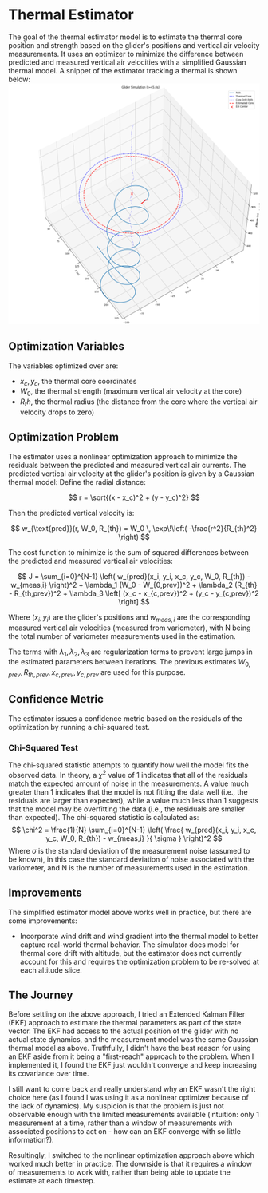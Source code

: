# Thermal Estimator
The goal of the thermal estimator model is to estimate the thermal core position and strength based on the glider's positions and vertical air velocity measurements. It uses an optimizer to minimize the difference between predicted and measured vertical air velocities with a simplified Gaussian thermal model. A snippet of the estimator tracking a thermal is shown below:
![Thermal Estimator Tracking](glider_thermal_estimator.png)

## Optimization Variables
The variables optimized over are:
- $x_c, y_c$, the thermal core coordinates
- $W_0$, the thermal strength (maximum vertical air velocity at the core)
- $R_th$, the thermal radius (the distance from the core where the vertical air velocity drops to zero)

## Optimization Problem
The estimator uses a nonlinear optimization approach to minimize the residuals between the predicted and measured vertical air currents. The predicted vertical air velocity at the glider's position is given by a Gaussian thermal model:
Define the radial distance:

$$
r = \sqrt{(x - x_c)^2 + (y - y_c)^2}
$$

Then the predicted vertical velocity is:

$$
w_{\text{pred}}(r, W_0, R_{th}) = W_0 \, \exp\!\left( -\frac{r^2}{R_{th}^2} \right)
$$

The cost function to minimize is the sum of squared differences between the predicted and measured vertical air velocities:

$$
J = \sum_{i=0}^{N-1} \left( w_{pred}(x_i, y_i, x_c, y_c, W_0, R_{th}) - w_{meas,i} \right)^2 + \lambda_1 (W_0 - W_{0,prev})^2 + \lambda_2 (R_{th} - R_{th,prev})^2 + \lambda_3 \left[ (x_c - x_{c,prev})^2 + (y_c - y_{c,prev})^2 \right]
$$


Where $(x_i, y_i)$ are the glider's positions and $w_{meas,i}$ are the corresponding measured vertical air velocities (measured from variometer), with N being the total number of variometer measurements used in the estimation.

The terms with $\lambda_1, \lambda_2, \lambda_3$ are regularization terms to prevent large jumps in the estimated parameters between iterations. The previous estimates $W_{0,prev}, R_{th,prev}, x_{c,prev}, y_{c,prev}$ are used for this purpose.

## Confidence Metric
The estimator issues a confidence metric based on the residuals of the optimization by running a chi-squared test.
### Chi-Squared Test
The chi-squared statistic attempts to quantify how well the model fits the observed data. In theory, a $\chi^2$ value of 1 indicates that all of the residuals match the expected amount of noise in the measurements. A value much greater than 1 indicates that the model is not fitting the data well (i.e., the residuals are larger than expected), while a value much less than 1 suggests that the model may be overfitting the data (i.e., the residuals are smaller than expected).
The chi-squared statistic is calculated as:
$$
\chi^2 = \frac{1}{N} \sum_{i=0}^{N-1} \left( \frac{ w_{pred}(x_i, y_i, x_c, y_c, W_0, R_{th}) - w_{meas,i} }{ \sigma } \right)^2
$$
Where $\sigma$ is the standard deviation of the measurement noise (assumed to be known), in this case the standard deviation of noise associated with the variometer, and N is the number of measurements used in the estimation.

## Improvements
The simplified estimator model above works well in practice, but there are some improvements:
- Incorporate wind drift and wind gradient into the thermal model to better capture real-world thermal behavior. The simulator does model for thermal core drift with altitude, but the estimator does not currently account for this and requires the optimization problem to be re-solved at each altitude slice.

## The Journey
Before settling on the above approach, I tried an Extended Kalman Filter (EKF) approach to estimate the thermal parameters as part of the state vector. The EKF had access to the actual position of the glider with no actual state dynamics, and the measurement model was the same Gaussian thermal model as above. Truthfully, I didn't have the best reason for using an EKF aside from it being a "first-reach" approach to the problem. When I implemented it, I found the EKF just wouldn't converge and keep increasing its covariance over time. 

I still want to come back and really understand why an EKF wasn't the right choice here (as I found I was using it as a nonlinear optimizer because of the lack of dynamics). My suspicion is that the problem is just not observable enough with the limited measurements available (intuition: only 1 measurement at a time, rather than a window of measurements with associated positions to act on - how can an EKF converge with so little information?). 

Resultingly, I switched to the nonlinear optimization approach above which worked much better in practice. The downside is that it requires a window of measurements to work with, rather than being able to update the estimate at each timestep. 